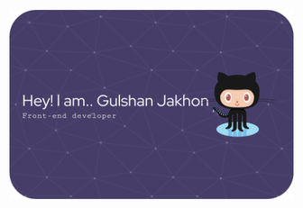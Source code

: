[![Header](https://github.com/gulshanjakhon/Gulshan-jakhon/blob/b1606eaef0e9e76bcc083f735172c8f56b58b49a/github-header-image%20(1).png "Header")](#)

